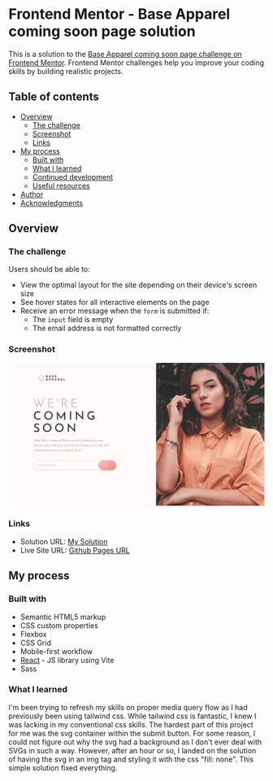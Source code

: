 # Frontend Mentor - Base Apparel coming soon page solution

This is a solution to the [Base Apparel coming soon page challenge on Frontend Mentor](https://www.frontendmentor.io/challenges/base-apparel-coming-soon-page-5d46b47f8db8a7063f9331a0). Frontend Mentor challenges help you improve your coding skills by building realistic projects.

## Table of contents

- [Overview](#overview)
  - [The challenge](#the-challenge)
  - [Screenshot](#screenshot)
  - [Links](#links)
- [My process](#my-process)
  - [Built with](#built-with)
  - [What I learned](#what-i-learned)
  - [Continued development](#continued-development)
  - [Useful resources](#useful-resources)
- [Author](#author)
- [Acknowledgments](#acknowledgments)

## Overview

### The challenge

Users should be able to:

- View the optimal layout for the site depending on their device's screen size
- See hover states for all interactive elements on the page
- Receive an error message when the `form` is submitted if:
  - The `input` field is empty
  - The email address is not formatted correctly

### Screenshot

![](./src/assets/mySolution.jpg)

### Links

- Solution URL: [My Solution](https://www.frontendmentor.io/solutions/solution-to-base-apparel-ZMaXLNpXlr)
- Live Site URL: [Github Pages URL](https://kurtisivey.github.io/frontendmentor-base-apparel/)

## My process

### Built with

- Semantic HTML5 markup
- CSS custom properties
- Flexbox
- CSS Grid
- Mobile-first workflow
- [React](https://reactjs.org/) - JS library using Vite
- Sass

### What I learned

I'm been trying to refresh my skills on proper media query flow as I had previously been using tailwind css. While tailwind css is fantastic, I knew I was lacking in my conventional css skills. The hardest part of this project for me was the svg container within the submit button. For some reason, I could not figure out why the svg had a background as I don't ever deal with SVGs in such a way. However, after an hour or so, I landed on the solution of having the svg in an img tag and styling it with the css "fill: none". This simple solution fixed everything.
